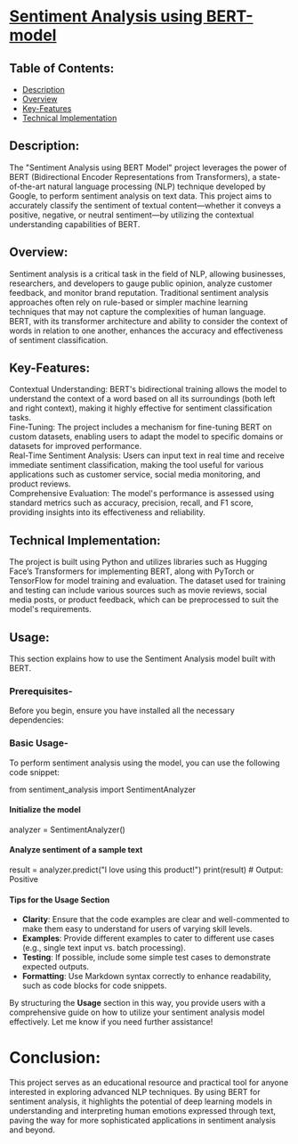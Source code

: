 # <u> Sentiment Analysis using BERT-model </u>

## Table of Contents: <br>
- [Description](#description)
- [Overview](#overview)
- [Key-Features](#key-features)
- [Technical Implementation](#technical-implementation)

## Description: <br>
The "Sentiment Analysis using BERT Model" project leverages the power of BERT (Bidirectional Encoder Representations from Transformers), a state-of-the-art natural language processing (NLP) technique developed by Google, to perform sentiment analysis on text data. This project aims to accurately classify the sentiment of textual content—whether it conveys a positive, negative, or neutral sentiment—by utilizing the contextual understanding capabilities of BERT.

## Overview: <br>
Sentiment analysis is a critical task in the field of NLP, allowing businesses, researchers, and developers to gauge public opinion, analyze customer feedback, and monitor brand reputation. Traditional sentiment analysis approaches often rely on rule-based or simpler machine learning techniques that may not capture the complexities of human language. BERT, with its transformer architecture and ability to consider the context of words in relation to one another, enhances the accuracy and effectiveness of sentiment classification.

## Key-Features: <br>
Contextual Understanding: BERT's bidirectional training allows the model to understand the context of a word based on all its surroundings (both left and right context), making it highly effective for sentiment classification tasks.<br>
Fine-Tuning: The project includes a mechanism for fine-tuning BERT on custom datasets, enabling users to adapt the model to specific domains or datasets for improved performance.<br>
Real-Time Sentiment Analysis: Users can input text in real time and receive immediate sentiment classification, making the tool useful for various applications such as customer service, social media monitoring, and product reviews.<br>
Comprehensive Evaluation: The model's performance is assessed using standard metrics such as accuracy, precision, recall, and F1 score, providing insights into its effectiveness and reliability.<br>

## Technical Implementation: <br>
The project is built using Python and utilizes libraries such as Hugging Face’s Transformers for implementing BERT, along with PyTorch or TensorFlow for model training and evaluation. The dataset used for training and testing can include various sources such as movie reviews, social media posts, or product feedback, which can be preprocessed to suit the model's requirements.

## Usage: <br>

This section explains how to use the Sentiment Analysis model built with BERT.

### Prerequisites- <br>
Before you begin, ensure you have installed all the necessary dependencies:

### Basic Usage- <br>
To perform sentiment analysis using the model, you can use the following code snippet:

from sentiment_analysis import SentimentAnalyzer
#### Initialize the model
analyzer = SentimentAnalyzer()

#### Analyze sentiment of a sample text
result = analyzer.predict("I love using this product!")
print(result)  # Output: Positive


#### Tips for the Usage Section<br>

- **Clarity**: Ensure that the code examples are clear and well-commented to make them easy to understand for users of varying skill levels.<br>
- **Examples**: Provide different examples to cater to different use cases (e.g., single text input vs. batch processing).<br>
- **Testing**: If possible, include some simple test cases to demonstrate expected outputs.<br>
- **Formatting**: Use Markdown syntax correctly to enhance readability, such as code blocks for code snippets.<br>

By structuring the **Usage** section in this way, you provide users with a comprehensive guide on how to utilize your sentiment analysis model effectively. Let me know if you need further assistance!<br>

# Conclusion: <br>
This project serves as an educational resource and practical tool for anyone interested in exploring advanced NLP techniques. By using BERT for sentiment analysis, it highlights the potential of deep learning models in understanding and interpreting human emotions expressed through text, paving the way for more sophisticated applications in sentiment analysis and beyond.


